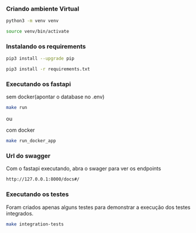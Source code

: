 
### Criando ambiente Virtual

```bash
python3 -m venv venv

source venv/bin/activate
```

### Instalando os requirements

``` bash
pip3 install --upgrade pip

pip3 install -r requirements.txt
```

### Executando os fastapi

sem docker(apontar o database no .env)

``` bash
make run 
```

ou

com docker

``` bash
make run_docker_app 
```

### Url do swagger

Com o fastapi executando, abra o swager para ver os endpoints

``` bash
http://127.0.0.1:8000/docs#/
```

### Executando os testes

Foram criados apenas alguns testes para demonstrar a
execução dos testes integrados.

``` bash
make integration-tests 
```
